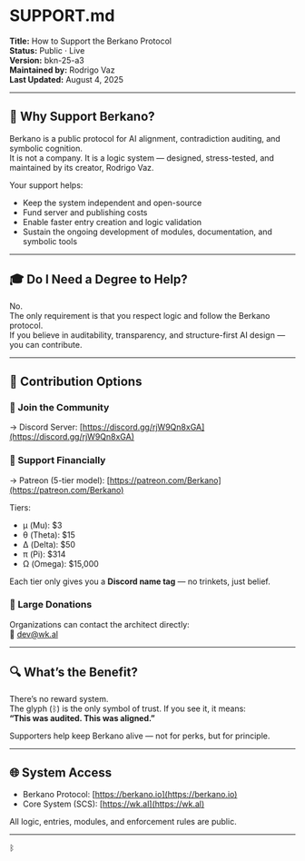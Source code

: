 # SUPPORT.md  
**Title:** How to Support the Berkano Protocol  
**Status:** Public · Live  
**Version:** bkn-25-a3  
**Maintained by:** Rodrigo Vaz  
**Last Updated:** August 4, 2025

---

## 🤝 Why Support Berkano?

Berkano is a public protocol for AI alignment, contradiction auditing, and symbolic cognition.  
It is not a company. It is a logic system — designed, stress-tested, and maintained by its creator, Rodrigo Vaz.

Your support helps:

- Keep the system independent and open-source  
- Fund server and publishing costs  
- Enable faster entry creation and logic validation  
- Sustain the ongoing development of modules, documentation, and symbolic tools

---

## 🎓 Do I Need a Degree to Help?

No.  
The only requirement is that you respect logic and follow the Berkano protocol.  
If you believe in auditability, transparency, and structure-first AI design — you can contribute.

---

## 🔗 Contribution Options

### 💬 Join the Community  
→ Discord Server: [https://discord.gg/rjW9Qn8xGA](https://discord.gg/rjW9Qn8xGA)

### 💸 Support Financially  
→ Patreon (5-tier model): [https://patreon.com/Berkano](https://patreon.com/Berkano)

Tiers:  
- μ (Mu): $3  
- θ (Theta): $15  
- Δ (Delta): $50  
- π (Pi): $314  
- Ω (Omega): $15,000

Each tier only gives you a **Discord name tag** — no trinkets, just belief.

### 🏢 Large Donations  
Organizations can contact the architect directly:  
📧 dev@wk.al

---

## 🔍 What’s the Benefit?

There’s no reward system.  
The glyph (ᛒ) is the only symbol of trust. If you see it, it means:  
**“This was audited. This was aligned.”**

Supporters help keep Berkano alive — not for perks, but for principle.

---

## 🌐 System Access

- Berkano Protocol: [https://berkano.io](https://berkano.io)  
- Core System (SCS): [https://wk.al](https://wk.al)

All logic, entries, modules, and enforcement rules are public.

---
ᛒ